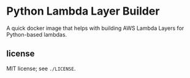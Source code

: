# Python Lambda Layer Builder

A quick docker image that helps with building AWS Lambda Layers for Python-based lambdas.

## license

MIT license; see `./LICENSE`.
